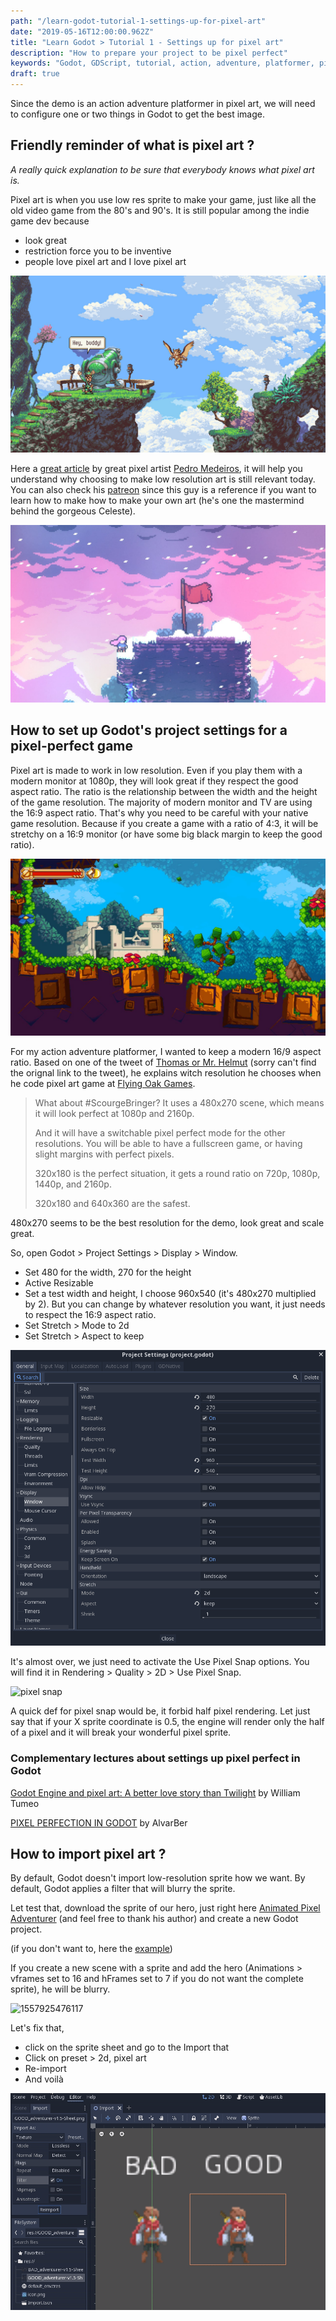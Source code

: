 ```yaml
---
path: "/learn-godot-tutorial-1-settings-up-for-pixel-art"
date: "2019-05-16T12:00:00.962Z"
title: "Learn Godot > Tutorial 1 - Settings up for pixel art"
description: "How to prepare your project to be pixel perfect"
keywords: "Godot, GDScript, tutorial, action, adventure, platformer, pixel art, editor, import"
draft: true
---
```


Since the demo is an action adventure platformer in pixel art, we will need to configure one or two things in Godot to get the best image.

## Friendly reminder of what is pixel art ? 

*A really quick explanation to be sure that everybody knows what pixel art is.*

Pixel art is when you use low res sprite to make your game, just like all the old video game from the 80's and 90's. It is still popular among  the indie game dev because 

- look great
- restriction force you to be inventive
- people love pixel art and I love pixel art

![owlboy](./owlboy.jpg)

Here a [great article](https://kano.me/blog/my-thoughts-on-very-low-resolution/) by great pixel artist [Pedro Medeiros](https://twitter.com/saint11?lang=fr), it will help you understand why choosing to make low resolution art is still relevant today. You can also check his [patreon](https://www.patreon.com/saint11) since this guy is a reference if you want to learn how to make how to make your own art (he's one the mastermind behind the gorgeous Celeste).

![celeste](./celeste.jpg)



## How to set up Godot's project settings for a pixel-perfect game

Pixel art is made to work in low resolution. Even if you play them with a modern monitor at 1080p, they will look great if they respect the good aspect ratio. The ratio is the relationship between the width and the height of the game resolution. The majority of modern monitor and TV are using the 16:9 aspect ratio. That's why you need to be careful with your native game resolution. Because if you create a game with a ratio of 4:3, it will be stretchy on a 16:9 monitor (or have some big black margin to keep the good ratio).

![iconoclast](./iconoclast.jpg)

For my action adventure platformer, I wanted to keep a modern 16/9 aspect ratio. Based on one of the tweet of [Thomas or Mr. Helmut](https://twitter.com/mrhelmut) (sorry can't find the orignal link to the tweet), he explains witch resolution he chooses when he code pixel art game at [Flying Oak Games](https://twitter.com/FlyingOakGames).

> What about #ScourgeBringer?
> It uses a 480x270 scene, which means it will look perfect at 1080p and 2160p.
>
> And it will have a switchable pixel perfect mode for the other resolutions. You will be able to have a fullscreen game, or having slight margins with perfect pixels.
>
> 320x180 is the perfect situation, it gets a round ratio on 720p, 1080p, 1440p, and 2160p.
>
> 320x180 and 640x360 are the safest.

480x270 seems to be the best resolution for the demo, look great and scale great. 

So, open Godot > Project Settings > Display > Window. 

- Set 480 for the width, 270 for the height
- Active Resizable
- Set a test width and height, I choose 960x540 (it's 480x270 multiplied by 2). But you can change by whatever resolution you want, it just needs to respect the 16:9 aspect ratio.
- Set Stretch > Mode to 2d
- Set Stretch > Aspect to keep

![configure aspect ratio and resolution](./aspect_ration.png)



It's almost over, we just need to activate the Use Pixel Snap options. You will find it in Rendering > Quality > 2D > Use Pixel Snap.

![pixel snap](/home/llangis/Devs/llangis.xyz/src/pages/post/Learn-Godot-Tutorial-1-setting-up/pixel_snap.png)

A quick def for pixel snap would be, it forbid half pixel rendering. Let just say that if your X sprite coordinate  is 0.5, the engine will render only the half of a pixel and it will break your wonderful pixel sprite.

### Complementary lectures about settings up pixel perfect in Godot

[Godot Engine and pixel art: A better love story than Twilight](https://medium.com/@tumeowilliam/godot-engine-and-pixel-art-a-better-love-story-than-twilight-4c8155ba71cd) by William Tumeo

[PIXEL PERFECTION IN GODOT](https://alvarber.gitlab.io/pixel-perfection-in-godot.html) by AlvarBer

## How to import pixel art ?

By default, Godot doesn't import low-resolution sprite how we want. By default, Godot applies a filter that will blurry the sprite. 

Let test that, download the sprite of our hero, just right here [Animated Pixel Adventurer](https://rvros.itch.io/animated-pixel-hero) (and feel free to thank his author) and create a new Godot project.

(if you don't want to, here the [example](https://github.com/Levrault/godot-2d-action-adventure-platformer-demo/tree/master/learn-godot-1-setting-up-for-pixel-art))

If you create a new scene with a sprite and add the hero (Animations > vframes set to 16 and hFrames set to 7 if you do not want the complete sprite), he will be blurry.

![1557925476117](/home/llangis/Devs/llangis.xyz/src/pages/post/Learn-Godot-Tutorial-1-setting-up/import.png)

Let's fix that, 

- click on the sprite sheet and go to the Import that
- Click on preset > 2d, pixel art
- Re-import
- And voilà

![import has pixel art](./preset.gif)